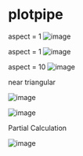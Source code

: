 # plotpipe

aspect = 1
![image](https://user-images.githubusercontent.com/69977438/219983005-70189449-fe86-4cb6-897a-b3edbddb3373.png)

aspect = 1
![image](https://user-images.githubusercontent.com/69977438/219983029-59ea5d5f-5368-4899-a770-d012138565a2.png)

aspect = 10
![image](https://user-images.githubusercontent.com/69977438/219983050-f35b38f0-ef48-477f-97b4-6559b0292385.png)

near triangular

![image](https://user-images.githubusercontent.com/69977438/220170427-70c6d183-2971-4eaa-9fb8-c471bf61562a.png)

![image](https://user-images.githubusercontent.com/69977438/220170457-5d6dbf70-b691-4932-8bf9-cae1318610d2.png)

Partial Calculation

![image](https://user-images.githubusercontent.com/69977438/220170491-2048811f-f255-4ee1-bbc6-63e6bb674c19.png)

